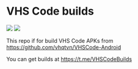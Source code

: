 # VHS Code builds

![](https://github.com/HitaloSama/VHSCode-builds/workflows/Android%20CI/badge.svg)
![](https://img.shields.io/badge/Last%20update-01/07/2020-33CD56)

This repo if for build VHS Code APKs from https://github.com/vhqtvn/VHSCode-Android

You can get builds at https://t.me/VHSCodeBuilds
